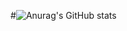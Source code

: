 
#![Anurag's GitHub stats](https://github-readme-stats.vercel.app/api?username=kimsanhaa&show_icons=true&theme=radical)
